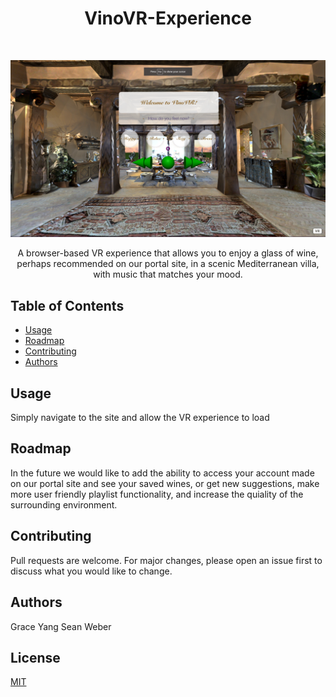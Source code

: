 <h1 align="center">VinoVR-Experience</h1> <br>

![picture](client/src/images/aframescreenshot.png)


<p align="center">
A browser-based VR experience that allows you to enjoy a glass of wine, perhaps recommended on our portal site, in a scenic Mediterranean villa, with music that matches your mood.
</p>



## Table of Contents

- [Usage](#usage)
- [Roadmap](#roadmap)
- [Contributing](#contributing)
- [Authors](#authors)

## Usage

Simply navigate to the site and allow the VR experience to load

## Roadmap

In the future we would like to add the ability to access your account made on our portal site and see your saved wines, or get new suggestions, make more user friendly playlist functionality, and increase the quiality of the surrounding environment.

## Contributing
Pull requests are welcome. For major changes, please open an issue first to discuss what you would like to change.

## Authors

Grace Yang
Sean Weber

## License
[MIT](https://choosealicense.com/licenses/mit/)